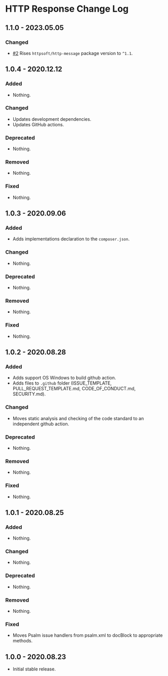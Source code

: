 # HTTP Response Change Log

## 1.1.0 - 2023.05.05

### Changed

- [#2](https://github.com/httpsoft/http-response/pull/2) Rises `httpsoft/http-message` package version to `^1.1`.

## 1.0.4 - 2020.12.12

### Added

- Nothing.

### Changed

- Updates development dependencies.
- Updates GitHub actions.

### Deprecated

- Nothing.

### Removed

- Nothing.

### Fixed

- Nothing.

## 1.0.3 - 2020.09.06

### Added

- Adds implementations declaration to the `composer.json`.

### Changed

- Nothing.

### Deprecated

- Nothing.

### Removed

- Nothing.

### Fixed

- Nothing.

## 1.0.2 - 2020.08.28

### Added

- Adds support OS Windows to build github action.
- Adds files to `.github` folder (ISSUE_TEMPLATE, PULL_REQUEST_TEMPLATE.md, CODE_OF_CONDUCT.md, SECURITY.md).

### Changed

- Moves static analysis and checking of the code standard to an independent github action.

### Deprecated

- Nothing.

### Removed

- Nothing.

### Fixed

- Nothing.

## 1.0.1 - 2020.08.25

### Added

- Nothing.

### Changed

- Nothing.

### Deprecated

- Nothing.

### Removed

- Nothing.

### Fixed

- Moves Psalm issue handlers from psalm.xml to docBlock to appropriate methods.

## 1.0.0 - 2020.08.23

- Initial stable release.
